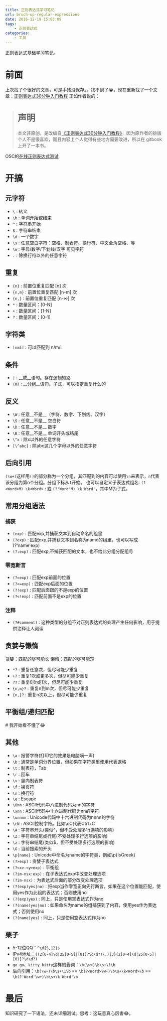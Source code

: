 ```yaml
---
title: 正则表达式学习笔记
url: bruch-up-regular-expressions
date: 2016-12-19 15:03:09
tags:
    - 正则表达式
categories:
    - 工具
---
```


正则表达式基础学习笔记。

<!--more-->

# 前面
  上次找了个很好的文章，可是手残没保存。。找不到了😭，现在重新找了一个文章：[正则表达式30分钟入门教程](https://luke0922.gitbooks.io/learnregularexpressionin30minutes/content/index.html)
  正如作者说的：
  > # 声明
  > 本文非原创，是改编自[《正则表达式30分钟入门教程》](http://deerchao.net/tutorials/regex/regex.htm#mission)，因为原作者的排版个人不是很喜欢，而且内容上个人觉得有些地方需要改进，所以在 gitbook 上开了一本书。
  
  OSC的[在线正则表达式测试](http://tool.oschina.net/regex)
  
# 开搞

## 元字符
  - `\` : 转义
  - `\b` : 单词开始或结束
  - `^` : 字符串开始
  - `$` : 字符串结束
  - `\d` : 一个数字
  - `\s` : 任意空白字符：空格、制表符、换行符、中文全角空格、等
  - `\w` : 字母/数字/下划线/汉字 可见字符
  - `.` : 除换行符以外的任意字符

## 重复
  - `{n}` : 前置位重复匹配 [n] 次
  - `{n,m}` : 前置位重复匹配 [n-m] 次
  - `{n,}` : 前置位重复匹配 [n-∞] 次
  - `*` : 数量区间：[0-N]
  - `+` : 数量区间：[1-N]
  - `?` : 数量区间：[0-1]
  
## 字符类
  - `[nml]` : 可以匹配到 n/m/l
  
## 条件
  - `|` : __或__语句。存在逻辑短路
  - `(m)` : __分组__语句。子式，可以指定重复什么的
  
## 反义
  - `\W` : 任意__不是__（字符、数字、下划线、汉字）
  - `\S` : 任意__不是__ 空白符
  - `\D` : 任意__不是__ 数字
  - `\B` : 任意__不是__ 单词开头或结尾
  - `\^x` : 除x以外的任意字符
  - `[\^abc]` : 除abc这几个字母以外的任意字符
  
## 后向引用
  `(\w+)`这样用`()`的部分称为一个分组，其匹配到的内容可以使用`\n`来表示，`n`代表该分组为第n个分组。分组下标从`1`开始。
  也可以自定义子表达式组名: `(?<Word>M) \k<Word>` : 或 `(?'Word'M) \k'Word'`，其中M为子式。
  
## 常用分组语法

### 捕获
  - `(exp)` : 匹配exp,并捕获文本到自动命名的组里
  - `(?exp)` : 匹配exp,并捕获文本到名称为name的组里，也可以写成(?'name'exp)
  - `(?:exp)` : 匹配exp,不捕获匹配的文本，也不给此分组分配组号

### 零宽断言
  - `(?=exp)` : 匹配exp前面的位置
  - `(?<=exp)` : 匹配exp后面的位置
  - `(?!exp)` : 匹配后面跟的不是exp的位置
  - `(?<!exp)` : 匹配前面不是exp的位置

### 注释
  - `(?#comment)` : 这种类型的分组不对正则表达式的处理产生任何影响，用于提供注释让人阅读
  
## 贪婪与懒惰
  贪婪：匹配的尽可能长
  懒惰：匹配的尽可能短
  
  - `*?` : 重复任意次，但尽可能少重复
  - `+?` : 重复1次或更多次，但尽可能少重复
  - `??` : 重复0次或1次，但尽可能少重复
  - `{n,m}?` : 重复n到m次，但尽可能少重复
  - `{n,}?` : 重复n次以上，但尽可能少重复
  
## 平衡组/递归匹配
  \# 我开始看不懂了😂
  
## 其他
  - `\a` : 报警字符(打印它的效果是电脑嘀一声)
  - `\b` : 通常是单词分界位置，但如果在字符类里使用代表退格
  - `\t` : 制表符，Tab
  - `\r` : 回车
  - `\v` : 竖向制表符
  - `\f` : 换页符
  - `\n` : 换行符
  - `\e` : Escape
  - `\0nn` : ASCII代码中八进制代码为nn的字符
  - `\xnn` : ASCII代码中十六进制代码为nn的字符
  - `\unnnn` : Unicode代码中十六进制代码为nnnn的字符
  - `\cN` : ASCII控制字符。比如\cC代表Ctrl+C
  - `\A` : 字符串开头(类似^，但不受处理多行选项的影响)
  - `\Z` : 字符串结尾或行尾(不受处理多行选项的影响)
  - `\z` : 字符串结尾(类似$，但不受处理多行选项的影响)
  - `\G` : 当前搜索的开头
  - `\p{name}` : Unicode中命名为name的字符类，例如\p{IsGreek}
  - `(?>exp)` : 贪婪子表达式
  - `(?<x>-<y>exp)` : 平衡组
  - `(?im-nsx:exp)` : 在子表达式exp中改变处理选项
  - `(?im-nsx)` : 为表达式后面的部分改变处理选项
  - `(?(exp)yes|no)` : 把exp当作零宽正向先行断言，如果在这个位置能匹配，使用yes作为此组的表达式；否则使用no
  - `(?(exp)yes)` : 同上，只是使用空表达式作为no
  - `(?(name)yes|no)` : 如果命名为name的组捕获到了内容，使用yes作为表达式；否则使用no
  - `(?(name)yes)` : 同上，只是使用空表达式作为no
  
  
## 栗子
  - 5-12位QQ：`^\d{5,12}$`
  - IPv4地址：`((2[0-4]\d|25[0-5]|[01]?\d\d?)\.){3}(2[0-4]\d|25[0-5]|[01]?\d\d?)`
  - `go go`、`kitty kitty`这样的叠词：`\b(\w+)\b\s+\1\b`
  - 后向引用：`\b(\w+)\b\s+\1\b` == `\b(?<Word>\w+)\b\s+\k<Word>\b` == `\b(?'Word'\w+)\b\s+\k'Word'\b`
  
# 最后
  知识研究了一下语法，还未详细测试。思考：这玩意真心厉害😂。
